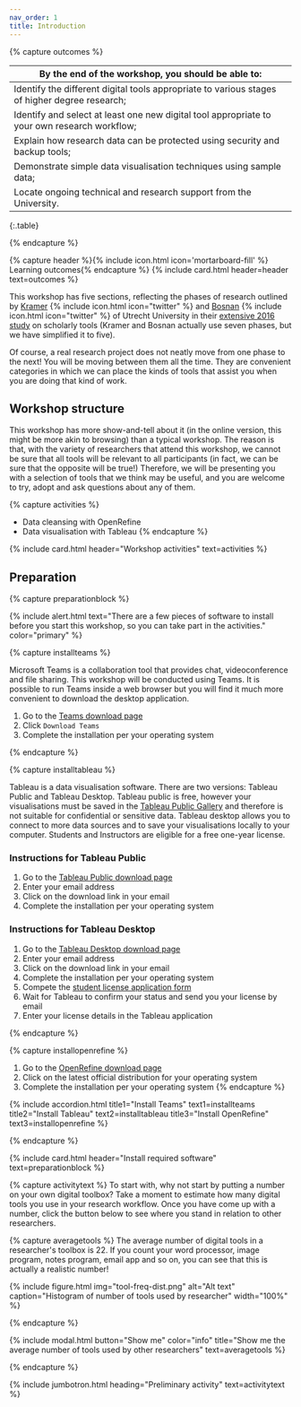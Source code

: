 ```yaml
---
nav_order: 1
title: Introduction
---
```


{% capture outcomes %}

| By the end of the workshop, you should be able to: |
| -----|
|Identify the different digital tools appropriate to various stages of higher degree research; |
| Identify and select at least one new digital tool appropriate to your own research workflow; |
| Explain how research data can be protected using security and backup tools; |
| Demonstrate simple data visualisation techniques using sample data; |
| Locate ongoing technical and research support from the University. |
{:.table}

{% endcapture %}

{% capture header %}{% include icon.html icon='mortarboard-fill' %} Learning outcomes{% endcapture %}
{% include card.html header=header text=outcomes %}

This workshop has five sections, reflecting the phases of research outlined by [Kramer](https://twitter.com/MsPhelps) {% include icon.html icon="twitter" %} and [Bosnan](https://twitter.com/jeroenbosman) {% include icon.html icon="twitter" %} of Utrecht University in their [extensive 2016 study](https://101innovations.wordpress.com) on scholarly tools (Kramer and Bosnan actually use seven phases, but we have simplified it to five).

Of course, a real research project does not neatly move from one phase to the next! You will be moving between them all the time. They are convenient categories in which we can place the kinds of tools that assist you when you are doing that kind of work.

## Workshop structure

This workshop has more show-and-tell about it (in the online version, this might be more akin to browsing) than a typical workshop. The reason is that, with the variety of researchers that attend this workshop, we cannot be sure that all tools will be relevant to all participants (in fact, we can be sure that the opposite will be true!) Therefore, we will be presenting you with a selection of tools that we think may be useful, and you are welcome to try, adopt and ask questions about any of them.

{% capture activities %}

 - Data cleansing with OpenRefine
 - Data visualisation with Tableau {% endcapture %}
 
{% include card.html header="Workshop activities" text=activities %}

## Preparation

{% capture preparationblock %}

<!-- {% include button.html text="Show me what I need to install" link="content/workshop-prep.html" color="primary" %} -->

{% include alert.html text="There are a few pieces of software to install before you start this workshop, so you can take part in the activities." color="primary" %}

{% capture installteams %}

Microsoft Teams is a collaboration tool that provides chat, videoconference and file sharing. This workshop will be conducted using Teams. It is possible to run Teams inside a web browser but you will find it much more convenient to download the desktop application.

1. Go to the [Teams download page](https://teams.microsoft.com/downloads)
2. Click `Download Teams`
3. Complete the installation per your operating system

{% endcapture %}

<!-- {% include card.html header="<i class='bi bi-mortarboard-fill'></i> Install Microsoft Teams" text=installteams %} -->

{% capture installtableau %}

Tableau is a data visualisation software. There are two versions: Tableau Public and Tableau Desktop. Tableau public is free, however your visualisations must be saved in the [Tableau Public Gallery](http://public.tableau.com/gallery/) and therefore is not suitable for confidential or sensitive data. Tableau desktop allows you to connect to more data sources and to save your visualisations locally to your computer. Students and Instructors are eligible for a free one-year license.

### Instructions for Tableau Public

1. Go to the [Tableau Public download page](https://public.tableau.com)
2. Enter your email address
3. Click on the download link in your email
4. Complete the installation per your operating system

### Instructions for Tableau Desktop

1. Go to the [Tableau Desktop download page](https://www.tableau.com/en-au/products/desktop/download)
2. Enter your email address
3. Click on the download link in your email
4. Complete the installation per your operating system
5. Compete the [student license application form](https://www.tableau.com/academic/students#form)
6. Wait for Tableau to confirm your status and send you your license by email
7. Enter your license details in the Tableau application

{% endcapture %}

<!-- {% include card.html header="<i class='fas fa-chart-pie'></i> Install Tableau" text=installtableau %} -->

{% capture installopenrefine %}
1.	Go to the [OpenRefine download page](https://openrefine.org/download)
2.	Click on the latest official distribution for your operating system
3.	Complete the installation per your operating system
{% endcapture %}

<!-- {% include card.html header="<i class='fas fa-table'></i> Install OpenRefine" text=installopenrefine %} -->

{% include accordion.html title1="Install Teams" text1=installteams title2="Install Tableau" text2=installtableau title3="Install OpenRefine" text3=installopenrefine %}

{% endcapture %}

{% include card.html header="Install required software" text=preparationblock %}

{% capture activitytext %}
To start with, why not start by putting a number on your own digital toolbox? Take a moment to estimate how many digital tools you use in your research workflow. Once you have come up with a number, click the button below to see where you stand in relation to other researchers. 

{% capture averagetools %}
The average number of digital tools in a researcher's toolbox is 22. If you count your word processor, image program, notes program, email app and so on, you can see that this is actually a realistic number!

{% include figure.html img="tool-freq-dist.png" alt="Alt text" caption="Histogram of number of tools used by researcher" width="100%" %}

{% endcapture %}

{% include modal.html button="Show me" color="info" title="Show me the average number of tools used by other researchers" text=averagetools %}

{% endcapture %}

{% include jumbotron.html heading="Preliminary activity" text=activitytext %}

<!-- 
Learn-Static Lesson Template is a Jekyll project to create a simple lesson or workshop website, with a [Bootstrap](https://getbootstrap.com/)-based theme, designed for hosting on [GitHub Pages](https://pages.github.com/).

It features a sidebar navigation providing clear structure for step by step content.
The sidebar nav supports pages nested into sections to help organize your lesson content. 

All content is written using basic Markdown, making it simple to write, edit, and reuse lesson materials.

To use Lesson Template to create your own website  make a copy and replace the template content with your own!

### Why?

Rather than making slides for a workshop, why not make a website? 
It's easier to write, access, share, and reuse. 
GitHub and GitHub Pages makes this relatively straightforward.

Writing content in this simple, reuseable format makes for a better [Open Educational Resource](https://en.wikipedia.org/wiki/Open_educational_resources) since anyone can make a copy and adapt!

## GitHub Pages 

One amazingly useful GitHub feature is [GitHub Pages](https://guides.github.com/features/pages/).
It provides free static web hosting from any repository.
Gh-pages is intended to host relatively simple sites for your GitHub portfolio, project, or documentation.
Because it is free and a valuable transferable skill, this is a great option for teaching and learning.

Many organizations are using GitHub to collaboratively create and publish public workshop websites. 
For example: 

- [Programming Historian](http://programminghistorian.org/)
- [Software Carpentry](https://software-carpentry.org/), [Data Carpentry](http://www.datacarpentry.org/), [Library Carpentry](https://librarycarpentry.org/)
- this site!

{% capture text %}Note:
There are *soft* limits and guidelines for gh-pages usage: sites should be < 1GB, use < 100GB bandwidth per month, and make < 10 builds per hour.
If your site exceeds these quotas, GitHub will send you a notice asking you to modify the repository.
All content must follow the [community guidelines](https://help.github.com/articles/github-community-guidelines/), e.g. no violence, obscene sex, or illegal stuff.{% endcapture %}
{% include alert.html text=text color=secondary %} -->
